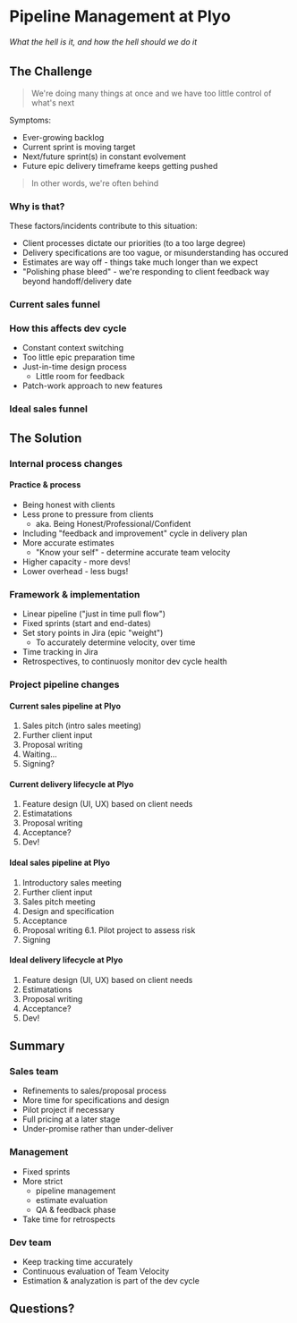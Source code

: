 # Pipeline Management at Plyo
###### What the hell is it, and how the hell should we do it


## The Challenge
> We're doing many things at once and we have too little control of what's next

Symptoms:
- Ever-growing backlog
- Current sprint is moving target
- Next/future sprint(s) in constant evolvement
- Future epic delivery timeframe keeps getting pushed

> In other words, we're often behind

### Why is that?
These factors/incidents contribute to this situation:
- Client processes dictate our priorities (to a too large degree)
- Delivery specifications are too vague, or misunderstanding has occured
- Estimates are way off - things take much longer than we expect
- "Polishing phase bleed" - we're responding to client feedback way beyond handoff/delivery date

### Current sales funnel

### How this affects dev cycle
- Constant context switching
- Too little epic preparation time
- Just-in-time design process
	- Little room for feedback
- Patch-work approach to new features

### Ideal sales funnel

## The Solution


### Internal process changes

#### Practice & process
- Being honest with clients
- Less prone to pressure from clients
	- aka. Being Honest/Professional/Confident
- Including "feedback and improvement" cycle in delivery plan
- More accurate estimates
	- "Know your self" - determine accurate team velocity
- Higher capacity - more devs!
- Lower overhead - less bugs!

### Framework & implementation
- Linear pipeline ("just in time pull flow")
- Fixed sprints (start and end-dates)
- Set story points in Jira (epic "weight")
	- To accurately determine velocity, over time
- Time tracking in Jira
- Retrospectives, to continuosly monitor dev cycle health


### Project pipeline changes

#### Current sales pipeline at Plyo
1. Sales pitch (intro sales meeting)
2. Further client input
3. Proposal writing
4. Waiting...
5. Signing?

#### Current delivery lifecycle at Plyo
1. Feature design (UI, UX) based on client needs
2. Estimatations
3. Proposal writing
4. Acceptance?
5. Dev!

#### Ideal sales pipeline at Plyo
1. Introductory sales meeting
2. Further client input
3. Sales pitch meeting
4. Design and specification
5. Acceptance
6. Proposal writing
6.1. Pilot project to assess risk
7. Signing

#### Ideal delivery lifecycle at Plyo
1. Feature design (UI, UX) based on client needs
2. Estimatations
3. Proposal writing
4. Acceptance?
5. Dev!

## Summary

### Sales team
- Refinements to sales/proposal process
- More time for specifications and design
- Pilot project if necessary
- Full pricing at a later stage
- Under-promise rather than under-deliver

### Management
- Fixed sprints
- More strict
	- pipeline management
	- estimate evaluation
	- QA & feedback phase
- Take time for retrospects

### Dev team
- Keep tracking time accurately
- Continuous evaluation of Team Velocity
- Estimation & analyzation is part of the dev cycle


## Questions?


